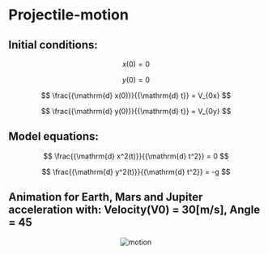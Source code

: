 # Projectile-motion

## Initial conditions:
$$
x(0) = 0
$$

$$
y(0) = 0
$$

$$
\frac{{\mathrm{d} x(0)}}{{\mathrm{d} t}} = V_{0x}
$$

$$
\frac{{\mathrm{d} y(0)}}{{\mathrm{d} t}} = V_{0y}
$$

## Model equations:
$$
\frac{{\mathrm{d} x^2(t)}}{{\mathrm{d} t^2}} = 0
$$

$$
\frac{{\mathrm{d} y^2(t)}}{{\mathrm{d} t^2}} = -g
$$




## Animation for Earth, Mars and Jupiter acceleration with: Velocity(V0) = 30[m/s], Angle = 45
<p align="center">
  <img src="https://github.com/PatrykSpierewka/Projectile-motion/assets/101202344/0269e23c-23a4-4cd3-8e03-74ef13dd7dcc" alt="motion">
</p>
